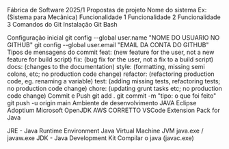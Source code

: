 Fábrica de Software 2025/1
Propostas de projeto
Nome do sistema Ex:(Sistema para Mecânica)
Funcionalidade 1
Funcionalidade 2
Funcionalidade 3
Comandos do Git
Instalação
Git Bash

Configuração inicial
git config --global user.name "NOME DO USUARIO NO GITHUB"
git config --global user.email "EMAIL DA CONTA DO GITHUB"
Tipos de mensagens do commit
feat: (new feature for the user, not a new feature for build script)
fix: (bug fix for the user, not a fix to a build script)
docs: (changes to the documentation)
style: (formatting, missing semi colons, etc; no production code change)
refactor: (refactoring production code, eg. renaming a variable)
test: (adding missing tests, refactoring tests; no production code change)
chore: (updating grunt tasks etc; no production code change)
Commit e Push
git add .
git commit -m "tipo: o que foi feito"
git push -u origin main
Ambiente de desenvolvimento JAVA
Eclipse Adoptium Microsoft OpenJDK AWS CORRETTO VSCode Extension Pack for Java

JRE - Java Runtime Environment
Java Virtual Machine JVM
java.exe / javaw.exe
JDK - Java Development Kit
Compilar o java (javac.exe)
